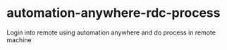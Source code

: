 # automation-anywhere-rdc-process
Login into remote using automation anywhere and do process in remote machine
